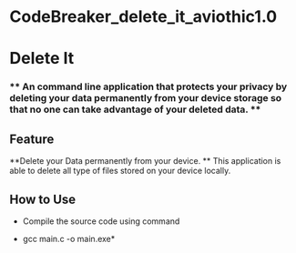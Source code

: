 # CodeBreaker_delete_it_aviothic1.0
# Delete It

###  ** An command line application that protects your privacy by deleting your data permanently from your device storage so that no one can take advantage of your deleted data. **

## Feature 
**Delete your Data permanently from your device. **
This application is able to delete all type of files stored on your device locally.


## How to Use 
- Compile the source code using command
* gcc main.c -o main.exe*





## 
